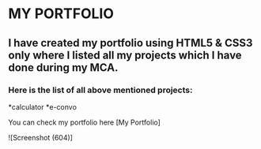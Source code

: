 # MY PORTFOLIO

## I have created my portfolio using **HTML5** & **CSS3** only where I listed all my  projects which I have done during  my MCA. 

### Here is the list of all above mentioned projects: ###

*calculator
*e-convo


You can check my portfolio here [My Portfolio]

![Screenshot (604)]




